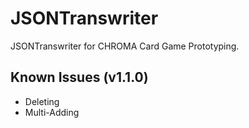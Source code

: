 # JSONTranswriter
JSONTranswriter for CHROMA Card Game Prototyping.

## Known Issues (v1.1.0)
- Deleting
- Multi-Adding

